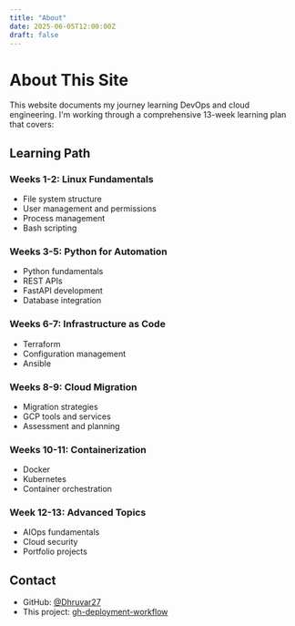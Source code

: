 ```yaml
---
title: "About"
date: 2025-06-05T12:00:00Z
draft: false
---
```


# About This Site

This website documents my journey learning DevOps and cloud engineering. I'm working through a comprehensive 13-week learning plan that covers:

## Learning Path

### Weeks 1-2: Linux Fundamentals
- File system structure
- User management and permissions
- Process management
- Bash scripting

### Weeks 3-5: Python for Automation
- Python fundamentals
- REST APIs
- FastAPI development
- Database integration

### Weeks 6-7: Infrastructure as Code
- Terraform
- Configuration management
- Ansible

### Weeks 8-9: Cloud Migration
- Migration strategies
- GCP tools and services
- Assessment and planning

### Weeks 10-11: Containerization
- Docker
- Kubernetes
- Container orchestration

### Week 12-13: Advanced Topics
- AIOps fundamentals
- Cloud security
- Portfolio projects

## Contact

- GitHub: [@Dhruvar27](https://github.com/Dhruvar27)
- This project: [gh-deployment-workflow](https://github.com/Dhruvar27/gh-deployment-workflow)
